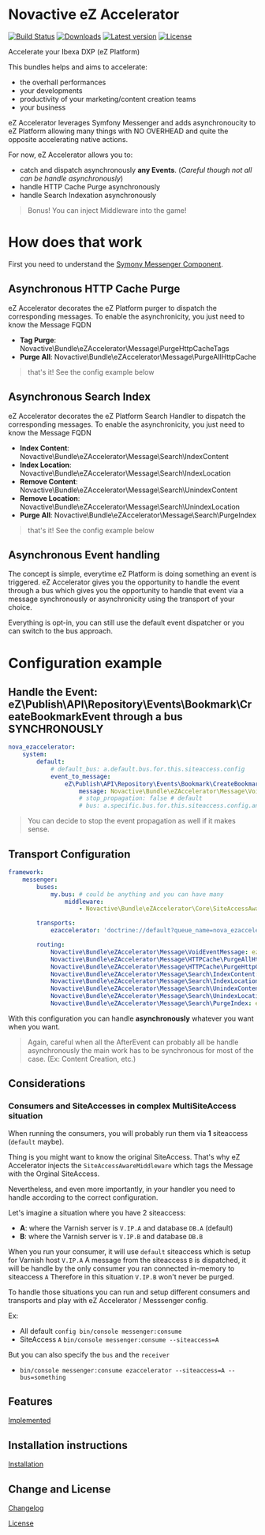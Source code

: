 # Novactive eZ Accelerator

[![Build Status](https://github.com/Novactive/NovaeZAccelerator/workflows/CI/badge.svg?branch=master)](https://github.com/Novactive/NovaeZAccelerator/actions)
[![Downloads](https://img.shields.io/packagist/dt/novactive/ezaccelerator.svg?style=flat-square)](https://packagist.org/packages/novactive/ezaccelerator)
[![Latest version](https://img.shields.io/github/release/Novactive/NovaeZAccelerator.svg?style=flat-square)](https://github.com/Novactive/NovaeZAccelerator/releases)
[![License](https://img.shields.io/packagist/l/novactive/ezaccelerator.svg?style=flat-square)](LICENSE)


Accelerate your Ibexa DXP (eZ Platform)

This bundles helps and aims to accelerate:

- the overhall performances
- your developments
- productivity of your marketing/content creation teams
- your business 

eZ Accelerator leverages Symfony Messenger and adds asynchronoucity to eZ Platform allowing many things
with NO OVERHEAD and quite the opposite accelerating native actions.

For now, eZ Accelerator allows you to:

- catch and dispatch asynchronously **any Events**. (_Careful though not all can be handle asynchronously_)
- handle HTTP Cache Purge asynchronously
- handle Search Indexation asynchronously

> Bonus! You can inject Middleware into the game!

# How does that work

First you need to understand the [Symony Messenger Component](https://symfony.com/doc/current/components/messenger.html).

## Asynchronous HTTP Cache Purge

eZ Accelerator decorates the eZ Platform purger to dispatch the corresponding messages.
To enable the asynchronicity, you just need to know the Message FQDN

- **Tag Purge**: Novactive\Bundle\eZAccelerator\Message\PurgeHttpCacheTags
- **Purge All**: Novactive\Bundle\eZAccelerator\Message\PurgeAllHttpCache

> that's it! See the config example below

## Asynchronous Search Index

eZ Accelerator decorates the eZ Platform Search Handler to dispatch the corresponding messages.
To enable the asynchronicity, you just need to know the Message FQDN

- **Index Content**: Novactive\Bundle\eZAccelerator\Message\Search\IndexContent
- **Index Location**: Novactive\Bundle\eZAccelerator\Message\Search\IndexLocation
- **Remove Content**: Novactive\Bundle\eZAccelerator\Message\Search\UnindexContent
- **Remove Location**: Novactive\Bundle\eZAccelerator\Message\Search\UnindexLocation
- **Purge All**: Novactive\Bundle\eZAccelerator\Message\Search\PurgeIndex

> that's it! See the config example below

## Asynchronous Event handling

The concept is simple, everytime eZ Platform is doing something an event is triggered. eZ Accelerator gives you the 
opportunity to handle the event through a bus which gives you the opportunity to handle that event via a message 
synchronously or asynchronicity using the transport of your choice.

Everything is opt-in, you can still use the default event dispatcher or you can switch to the bus approach.

# Configuration example

## Handle the Event: eZ\Publish\API\Repository\Events\Bookmark\CreateBookmarkEvent through a bus SYNCHRONOUSLY

```yaml
nova_ezaccelerator:
    system:
        default:
            # default_bus: a.default.bus.for.this.siteaccess.config
            event_to_message:
                eZ\Publish\API\Repository\Events\Bookmark\CreateBookmarkEvent:
                    message: Novactive\Bundle\eZAccelerator\Message\VoidEventMessage # should be your own
                    # stop_propagation: false # default
                    # bus: a.specific.bus.for.this.siteaccess.config.and.that.event
```

> You can decide to stop the event propagation as well if it makes sense.

## Transport Configuration

```yaml
framework:
    messenger:
        buses:
            my.bus: # could be anything and you can have many
                middleware:
                    - Novactive\Bundle\eZAccelerator\Core\SiteAccessAwareMiddleware

        transports:
            ezaccelerator: 'doctrine://default?queue_name=nova_ezaccelerator' # you decide the name does not matter

        routing:
            Novactive\Bundle\eZAccelerator\Message\VoidEventMessage: ezaccelerator
            Novactive\Bundle\eZAccelerator\Message\HTTPCache\PurgeAllHttpCache: ezaccelerator
            Novactive\Bundle\eZAccelerator\Message\HTTPCache\PurgeHttpCacheTags: ezaccelerator
            Novactive\Bundle\eZAccelerator\Message\Search\IndexContent: ezaccelerator
            Novactive\Bundle\eZAccelerator\Message\Search\IndexLocation: ezaccelerator
            Novactive\Bundle\eZAccelerator\Message\Search\UnindexContent: ezaccelerator
            Novactive\Bundle\eZAccelerator\Message\Search\UnindexLocation: ezaccelerator
            Novactive\Bundle\eZAccelerator\Message\Search\PurgeIndex: ezaccelerator
```

With this configuration you can handle **asynchronously** whatever you want when you want.

> Again, careful when all the AfterEvent can probably all be handle asynchronously the main work has to be synchronous
> for most of the case. (Ex: Content Creation, etc.)

## Considerations

### Consumers and SiteAccesses in complex MultiSiteAccess situation

When running the consumers, you will probably run them via **1** siteaccess (`default` maybe).

Thing is you might want to know the original SiteAccess. That's why eZ Accelerator injects the `SiteAccessAwareMiddleware`
which tags the Message with the Orginal SiteAccess.

Nevertheless, and even more importantly, in your handler you need to handle according to the correct configuration.

Let's imagine a situation where you have 2 siteaccess:

- **A**: where the Varnish server is `V.IP.A` and database `DB.A` (default)
- **B**: where the Varnish server is `V.IP.B` and database `DB.B`

When you run your consumer, it will use `default` siteaccess which is setup for Varnish host `V.IP.A`
A message from the siteaccess `B` is dispatched, it will be handle by the only consumer you ran connected in-memory to siteaccess `A`
Therefore in this situation `V.IP.B` won't never be purged.


To handle those situations you can run and setup different consumers and transports and play with eZ Accelerator / Messsenger config.

Ex: 

- All default `config bin/console messenger:consume`
- SiteAccess `A` `bin/console messenger:consume --siteaccess=A`

But you can also specify the `bus` and the `receiver`

- `bin/console messenger:consume ezaccelerator --siteaccess=A --bus=something`


## Features

[Implemented](documentation/FEATURES.md)

## Installation instructions

[Installation](documentation/INSTALL.md)

Change and License
------------------

[Changelog](documentation/CHANGELOG.md)

[License](LICENSE)
